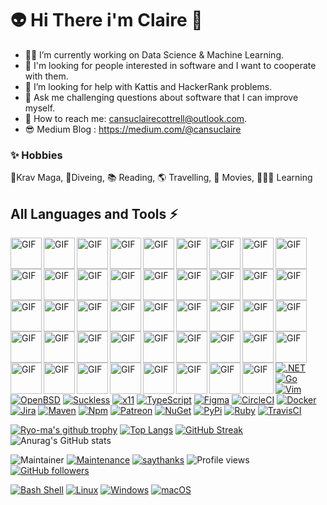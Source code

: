 # 👽 Hi There i'm Claire 👋 



- 👩‍💻 I’m currently working on Data Science & Machine Learning.
- 👻 I'm looking for people interested in software and I want to cooperate with them.
- 💩 I’m looking for help with Kattis and HackerRank problems.
- 👀 Ask me challenging questions about software that I can improve myself.
- 👾 How to reach me: cansuclairecottrell@outlook.com.
- 😎 Medium Blog : https://medium.com/@cansuclaire

### ✨ Hobbies

🥋Krav Maga, 🤿Diveing, 📚 Reading, 🌎 Travelling, 🎥 Movies, 👩🏻‍🎓 Learning

## All Languages and Tools ⚡
<img align="left" alt="GIF" src="https://user-images.githubusercontent.com/97338597/234517868-a016836d-d5ae-4020-947d-aebe79292e60.png" width="50" height="50" /><img align="left" alt="GIF" src="https://user-images.githubusercontent.com/97338597/234518751-0da377c9-814f-485b-b8fa-afe8f846f28c.png" width="50" height="50" /><img align="left" alt="GIF" src="https://user-images.githubusercontent.com/97338597/234519423-30bf6f69-c02d-4f2b-acf1-08299a31c521.png" width="50" height="50" /><img align="left" alt="GIF" src="https://user-images.githubusercontent.com/97338597/234520686-ac1d725e-954e-432a-b72a-2f28af094f64.png" width="50" height="50" /><img align="left" alt="GIF" src="https://user-images.githubusercontent.com/97338597/234521029-639e118f-e144-468f-afde-3edd7127aacb.png" width="50" height="50" /><img align="left" alt="GIF" src="https://user-images.githubusercontent.com/97338597/234521487-5f6e4128-2d6a-49a8-8949-13efeca1f679.png" width="50" height="50" /><img align="left" alt="GIF" src="https://user-images.githubusercontent.com/97338597/234521816-aeecc3a6-f4d0-4b94-9ba5-5ef1230af8e6.png" width="50" height="50" /><img align="left" alt="GIF" src="https://user-images.githubusercontent.com/97338597/234522243-68b81eaa-4558-4190-9255-38376a0f78ba.png" width="50" height="50" /><img align="left" alt="GIF" src="https://user-images.githubusercontent.com/97338597/234522590-82499fea-459d-4b58-bb36-fa573fc98fdb.png" width="50" height="50" /><img align="left" alt="GIF" src="https://user-images.githubusercontent.com/97338597/234523027-d50a976b-a015-4cb4-bc13-f41c24e62a41.png" width="50" height="50" /><img align="left" alt="GIF" src="https://user-images.githubusercontent.com/97338597/234523458-11c7e374-8994-4152-b567-1d227847fe0e.png" width="50" height="50" /><img align="left" alt="GIF" src="https://user-images.githubusercontent.com/97338597/234523837-0c73f543-36ce-499e-8160-a49c987ace45.png" width="50" height="50" /><img align="left" alt="GIF" src="https://user-images.githubusercontent.com/97338597/234524332-e18992f3-205d-4a8b-ad68-f4fb6b5ea0e4.png" width="50" height="50" /><img align="left" alt="GIF" src="https://user-images.githubusercontent.com/97338597/234524788-eb4de68e-ae68-4b4e-8ca6-1e992a1e1637.png" width="50" height="50" /><img align="left" alt="GIF" src="https://user-images.githubusercontent.com/97338597/234525988-6b9f7b6b-a7eb-4161-85d3-713aea8221ed.png" width="50" height="50" /><img align="left" alt="GIF" src="https://user-images.githubusercontent.com/97338597/234525291-a16e2d15-006d-4e0e-b7bd-84cbd5d8a488.png" width="50" height="50" /><img align="left" alt="GIF" src="https://user-images.githubusercontent.com/97338597/234554583-060aaf4f-c8e8-4837-a465-e74465bd86c7.png" width="50" height="50" /><img align="left" alt="GIF" src="https://user-images.githubusercontent.com/97338597/234554108-e6910853-cfa5-490a-94be-6f2cbda57f6e.png" width="50" height="50" /><img align="left" alt="GIF" src="https://user-images.githubusercontent.com/97338597/234555205-d651ef16-2fc6-4417-ac5e-0da31f980a85.png" width="50" height="50" /><img align="left" alt="GIF" src="https://user-images.githubusercontent.com/97338597/234555789-fecaa6bc-f2da-4213-8710-75b4319ad592.png" width="50" height="50" /><img align="left" alt="GIF" src="https://user-images.githubusercontent.com/97338597/234556293-86b70131-04dd-4d2f-a6a9-42ce1f30ae9a.png" width="50" height="50" /><img align="left" alt="GIF" src="https://user-images.githubusercontent.com/97338597/234556698-e0882f42-38af-4950-84ff-30d23d24fb2d.png" width="50" height="50" /><img align="left" alt="GIF" src="https://user-images.githubusercontent.com/97338597/234558536-3a6e8897-94c1-40d6-83e6-78b0c1b95bfb.png" width="50" height="50" /><img align="left" alt="GIF" src="https://user-images.githubusercontent.com/97338597/234558976-306ef76f-bd29-421b-912b-d29cb0795ef5.png" width="50" height="50" /><img align="left" alt="GIF" src="https://user-images.githubusercontent.com/97338597/234559347-f3b9ec79-695e-45bd-9770-e0e971ef4164.png" width="50" height="50" /><img align="left" alt="GIF" src="https://user-images.githubusercontent.com/97338597/234559770-89776734-cc2a-46ae-9553-ba1e6c501e99.png" width="50" height="50" /><img align="left" alt="GIF" src="https://user-images.githubusercontent.com/97338597/234561292-cd5cfb07-b6aa-4468-937a-7792b80fb5a0.png" width="50" height="50" /><img align="left" alt="GIF" src="https://user-images.githubusercontent.com/97338597/234561745-d3bb0e38-f5f5-4b7b-a9dd-e257095a7347.png" width="50" height="50" /><img align="left" alt="GIF" src="https://user-images.githubusercontent.com/97338597/234562861-071c8eca-f642-4066-a618-a4959a5b209a.png" width="50" height="50" /><img align="left" alt="GIF" src="https://user-images.githubusercontent.com/97338597/234563318-ebc13107-f173-47e5-a78d-d0844a1a3484.png" width="50" height="50" /><img align="left" alt="GIF" src="https://user-images.githubusercontent.com/97338597/234563792-bb5aa30c-4da1-4960-bf1c-7b49cd6f79fc.png" width="50" height="50" /><img align="left" alt="GIF" src="https://user-images.githubusercontent.com/97338597/234565114-99e8584d-177b-42cf-90d9-de363f097c70.png" width="50" height="50" /><img align="left" alt="GIF" src="https://user-images.githubusercontent.com/97338597/234568749-be3015f1-04b8-491d-8086-47134ac973e6.png" width="50" height="50" /><img align="left" alt="GIF" src="https://user-images.githubusercontent.com/97338597/234567322-074834a9-d36d-4781-a375-d2a9a3461659.png" width="50" height="50" /><img align="left" alt="GIF" src="https://user-images.githubusercontent.com/97338597/234569337-cb06473c-4060-4b24-99b1-4d0bd41d8651.png" width="50" height="50" /><img align="left" alt="GIF" src="https://user-images.githubusercontent.com/97338597/234566553-c038cd2a-0741-4a26-8aec-ada8153db281.png" width="50" height="50" /><img align="left" alt="GIF" src="https://user-images.githubusercontent.com/97338597/234570998-7baa4c96-60ba-421e-b3dc-2de55d75e429.png" width="50" height="50" /><img align="left" alt="GIF" src="https://user-images.githubusercontent.com/97338597/234566039-b05f5340-ab7a-4c70-87de-b36c98a6e37f.png" width="50" height="50" /><img align="left" alt="GIF" src="https://user-images.githubusercontent.com/97338597/234576319-b1d84828-7466-49d3-bff8-a81f282eed63.png" width="50" height="50" /><img align="left" alt="GIF" src="https://user-images.githubusercontent.com/97338597/234578186-821a1d30-c4d1-4d1c-be0d-6892fccc88d4.png" width="50" height="50" /><img align="left" alt="GIF" src="https://user-images.githubusercontent.com/97338597/234579258-cf4e8ea6-eae8-4d67-a6b5-9a9dbd42188f.png" width="50" height="50" /><img align="left" alt="GIF" src="https://user-images.githubusercontent.com/97338597/234572309-dd56aa8f-7dd4-4b10-8253-40c3aff72d38.png" width="50" height="50" /><img align="left" alt="GIF" src="https://user-images.githubusercontent.com/97338597/234580065-78eba964-4aa0-45c1-b5e2-1d119ff2feec.png" width="50" height="50" /><img align="left" alt="GIF" src="https://user-images.githubusercontent.com/97338597/234582011-5d3cd9ae-3325-4300-9cdc-44e590780233.png" width="50" height="50" />
#
#
# 
# 
#
##
[![.NET](https://img.shields.io/badge/--512BD4?logo=.net&logoColor=ffffff)](https://dotnet.microsoft.com/) [![Go](https://img.shields.io/badge/--00ADD8?logo=go&logoColor=ffffff)](https://golang.org/) [![Vim](https://img.shields.io/badge/--019733?logo=vim)](https://www.vim.org/) [![OpenBSD](https://img.shields.io/badge/--F2CA30?logo=openbsd&logoColor=000000)](https://www.openbsd.org/) [![Suckless](https://img.shields.io/badge/--1177AA?logo=suckless)](https://suckless.org/) [![x11](https://img.shields.io/badge/--F28834?logo=x.org&logoColor=ffffff)](https://x.org/) [![TypeScript](https://img.shields.io/badge/--3178C6?logo=typescript&logoColor=ffffff)](https://www.typescriptlang.org/) [![Figma](https://img.shields.io/badge/--F24E1E?logo=figma&logoColor=ffffff)](https://www.figma.com/) [![CircleCI](https://badgen.net/badge/icon/circleci?icon=circleci&label)](https://https://circleci.com/) [![Docker](https://badgen.net/badge/icon/docker?icon=docker&label)](https://https://docker.com/) [![Jira](https://badgen.net/badge/icon/jira?icon=jira&label)](https://https://jira.com/) [![Maven](https://badgen.net/badge/icon/maven?icon=maven&label)](https://https://maven.apache.org/) [![Npm](https://badgen.net/badge/icon/npm?icon=npm&label)](https://https://npmjs.com/) [![Patreon](https://badgen.net/badge/icon/patreon?icon=patreon&label)](https://https://patron.com/) [![NuGet](https://badgen.net/badge/icon/nuget?icon=nuget&label)](https://https://nuget.org/)  [![PyPi](https://badgen.net/badge/icon/pypi?icon=pypi&label)](https://https://pypi.org/) [![Ruby](https://badgen.net/badge/icon/ruby?icon=ruby&label)](https://https://ruby-lang.org/) [![TravisCI](https://badgen.net/badge/icon/travis?icon=travis&label)](https://travis-ci.org)
  
  
   [![Ryo-ma's github trophy](https://github-profile-trophy.vercel.app/?username=cansuclaire&theme=outrun&row=1)](https://github.com/ryo-ma/github-profile-trophy)                                                                    [![Top Langs](https://github-readme-stats.vercel.app/api/top-langs/?username=cansuclaire&theme=midnight-purple&layout=compact)](https://github.com/cansuclaire/github-readme-stats)
   [![GitHub Streak](https://streak-stats.demolab.com/?user=cansuclaire&theme=chartreuse-dark)](https://git.io/streak-stats) 
![Anurag's GitHub stats](https://github-readme-stats.vercel.app/api?username=cansuclaire&theme=tokyonight&show_icons=true)

![Maintainer](https://img.shields.io/badge/cansuclairecottrell-linkedln-blue)
[![Maintenance](https://img.shields.io/badge/cansuclaire-instagram-red.svg)](https://bitbucket.org/lbesson/ansi-colors)
[![saythanks](https://img.shields.io/badge/cansuclaire-medium-ff69b4.svg)](https://saythanks.io/to/kennethreitz)
![Profile views](https://gpvc.arturio.dev/cansuclaire)
[![GitHub followers](https://img.shields.io/github/followers/cansuclaire.svg?style=social&label=Follow&maxAge=2592000)](https://github.com/cansuclaire?tab=followers)


[![Bash Shell](https://badges.frapsoft.com/bash/v1/bash.png?v=103)](https://github.com/ellerbrock/open-source-badges/)
[![Linux](https://svgshare.com/i/Zhy.svg)](https://svgshare.com/i/Zhy.svg)
[![Windows](https://svgshare.com/i/ZhY.svg)](https://svgshare.com/i/ZhY.svg)
[![macOS](https://svgshare.com/i/ZjP.svg)](https://svgshare.com/i/ZjP.svg)
